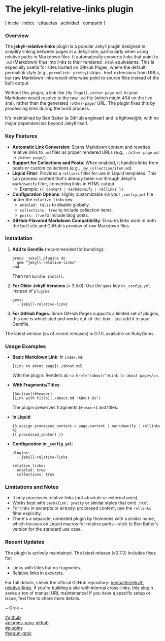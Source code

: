 # The jekyll-relative-links plugin
[ [inicio](../../../../index.md) · [índice](https://github.com/jucardus/jucardus.github.io/blob/main/indice.md) · [etiquetas](https://github.com/jucardus/jucardus.github.io/blob/main/etiquetas.md) · [actividad](https://github.com/jucardus/jucardus.github.io/blob/main/actividad.md) · [compartir](https://x.com/intent/tweet?text=The+jekyll-relative-links+plugin+%E2%80%94+Seg%C3%BAn+Grok%2C+GitHub%2C+Plugins%2C+Plugins+para+GitHub%0A%0A%E2%86%92+https%3A%2F%2Fgithub.com%2Fjucardus%2Fjucardus.github.io%2Fblob%2Fmain%2Ft%2Fh%2Fe%2Fthe-jekyll-ralative-links-plugin.md%0A%0A%23github_jucardus%0A%23plugins_jucardus%0A%23plugins_para_github_jucardus%0A%23segun_grok_jucardus) ]

### Overview

The **jekyll-relative-links** plugin is a popular Jekyll plugin designed to simplify linking between pages in a Jekyll site, particularly when using relative paths in Markdown files. It automatically converts links that point to `.md` (Markdown) files into links to their rendered `.html` equivalents. This is especially useful for sites hosted on GitHub Pages, where the default permalink style (e.g., `permalink: pretty`) strips `.html` extensions from URLs, but raw Markdown links would otherwise point to source files instead of the built output.

Without this plugin, a link like `[My Page](./other-page.md)` in your Markdown would resolve to the raw `.md` file (which might 404 on the live site), rather than the generated `/other-page/` URL. The plugin fixes this by processing links during the build process.

It's maintained by Ben Balter (a GitHub engineer) and is lightweight, with no major dependencies beyond Jekyll itself.

### Key Features

- **Automatic Link Conversion**: Scans Markdown content and rewrites relative links to `.md` files as proper rendered URLs (e.g., `./other-page.md` → `/other-page/`).
- **Support for Collections and Posts**: When enabled, it handles links from posts or custom collections (e.g., `_my_collection/item.md`).
- **Liquid Filter**: Provides a `rellinks` filter for use in Liquid templates. This can process content that's already been run through Jekyll's `markdownify` filter, converting links in HTML output.
  - Example: `{{ content | markdownify | rellinks }}`
- **Configuration Options**: Highly customizable via your `_config.yml` file under the `relative_links` key.
  - `enabled: false` to disable globally.
  - `collections: true` to include collection items.
  - `posts: true` to include blog posts.
- **GitHub-Flavored Markdown Compatibility**: Ensures links work in both the built site and GitHub's preview of raw Markdown files.

### Installation

1. **Add to Gemfile** (recommended for bundling):
   ```
   group :jekyll_plugins do
     gem "jekyll-relative-links"
   end
   ```
   Then run `bundle install`.

2. **For Older Jekyll Versions** (< 3.5.0): Use the `gems` key in `_config.yml` instead of `plugins`:
   ```
   gems:
     - jekyll-relative-links
   ```

3. **For GitHub Pages**: Since GitHub Pages supports a limited set of plugins, this one is whitelisted and works out-of-the-box—just add it to your Gemfile.

The latest version (as of recent releases) is 0.7.0, available on RubyGems.

### Usage Examples

- **Basic Markdown Link**:
  In `index.md`:
  ```
  [Link to about page](./about.md)
  ```
  With the plugin: Renders as `<a href="/about/">Link to about page</a>`.

- **With Fragments/Titles**:
  ```
  [Section](#header)
  [Link with title](./about.md "About Us")
  ```
  The plugin preserves fragments (`#header`) and titles.

- **In Liquid**:
  ```
  {% assign processed_content = page.content | markdownify | rellinks %}
  {{ processed_content }}
  ```

- **Configuration in `_config.yml`**:
  ```
  plugins:
    - jekyll-relative-links

  relative_links:
    enabled: true
    collections: true
  ```

### Limitations and Notes

- It only processes relative links (not absolute or external ones).
- Works best with `permalink: pretty` or similar styles that omit `.html`.
- For links in excerpts or already-processed content, use the `rellinks` filter explicitly.
- There's a separate, unrelated plugin by thomedes with a similar name, which focuses on Liquid macros for relative paths—stick to Ben Balter's version for the standard use case.

### Recent Updates

The plugin is actively maintained. The latest release (v0.7.0) includes fixes for:
- Links with titles but no fragments.
- Relative links in excerpts.

For full details, check the official GitHub repository: [benbalter/jekyll-relative-links](https://github.com/benbalter/jekyll-relative-links). If you're building a site with internal cross-links, this plugin saves a ton of manual URL maintenance! If you have a specific setup or issue, feel free to share more details.

~ Grok ~

[#github](https://github.com/jucardus/jucardus.github.io/blob/main/g/i/github.md)  
[#plugins-para-github](https://github.com/jucardus/jucardus.github.io/blob/main/p/l/plugins-para-github.md)  
[#plugins](https://github.com/jucardus/jucardus.github.io/blob/main/p/l/plugins.md)  
[#segun-grok](https://github.com/jucardus/jucardus.github.io/blob/main/s/e/segun-grok.md)
